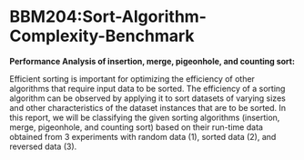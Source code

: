 # BBM204:Sort-Algorithm-Complexity-Benchmark

**Performance Analysis of insertion, merge, pigeonhole, and counting sort:**

Efficient sorting is important for optimizing the efficiency of other algorithms that require input
data to be sorted. The efficiency of a sorting algorithm can be observed by applying it to sort
datasets of varying sizes and other characteristics of the dataset instances that are to be sorted. In
this report, we will be classifying the given sorting algorithms (insertion, merge, pigeonhole, and
counting sort) based on their run-time data obtained from 3 experiments with random data (1),
sorted data (2), and reversed data (3). 
